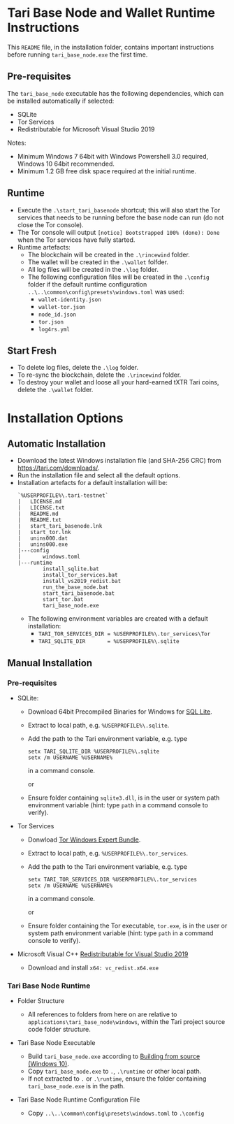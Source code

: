 # Tari Base Node and Wallet Runtime Instructions

This `README` file, in the installation folder, contains important instructions 
before running `tari_base_node.exe` the first time.  

## Pre-requisites 

The `tari_base_node` executable has the following dependencies, which can be 
installed automatically if selected:
- SQLite
- Tor Services
- Redistributable for Microsoft Visual Studio 2019 

Notes: 
- Minimum Windows 7 64bit with Windows Powershell 3.0 required, 
  Windows 10 64bit recommended.
- Minimum 1.2 GB free disk space required at the initial runtime. 

## Runtime

- Execute the `.\start_tari_basenode` shortcut; this will also start the Tor 
  services that needs to be running before the base node can run (do not close 
  the Tor console).
- The Tor console will output `[notice] Bootstrapped 100% (done): Done` 
  when the Tor services have fully started.
- Runtime artefacts:
  - The blockchain will be created in the `.\rincewind` folder.
  - The wallet will be created in the `.\wallet` folfder.
  - All log files will be created in the `.\log` folder.
  - The following configuration files will be created in the `.\config` folder if 
    the default runtime configuration `..\..\common\config\presets\windows.toml` 
    was used:
    - `wallet-identity.json`
    - `wallet-tor.json`
    - `node_id.json`
    - `tor.json`
    - `log4rs.yml`

## Start Fresh

- To delete log files, delete the `.\log` folder.
- To re-sync the blockchain, delete the `.\rincewind` folder.
- To destroy your wallet and loose all your hard-earned tXTR Tari coins, delete 
  the `.\wallet` folder.

# Installation Options

## Automatic Installation

- Download the latest Windows installation file (and SHA-256 CRC) from 
  <https://tari.com/downloads/>.
- Run the installation file and select all the default options.
- Installation artefacts for a default installation will be:
  ```
  `%USERPROFILE%\.tari-testnet`
  |   LICENSE.md
  |   LICENSE.txt
  |   README.md
  |   README.txt
  |   start_tari_basenode.lnk
  |   start_tor.lnk
  |   unins000.dat
  |   unins000.exe
  |---config
  |       windows.toml
  |---runtime
          install_sqlite.bat
          install_tor_services.bat
          install_vs2019_redist.bat
          run_the_base_node.bat
          start_tari_basenode.bat
          start_tor.bat
          tari_base_node.exe
  ```
  - The following environment variables are created with a default installation:
    - `TARI_TOR_SERVICES_DIR = %USERPROFILE%\.tor_services\Tor`
    - `TARI_SQLITE_DIR       = %USERPROFILE%\.sqlite`

## Manual Installation

### Pre-requisites 

- SQLite:
  - Download 64bit Precompiled Binaries for Windows for 
    [SQL Lite](https://www.sqlite.org/index.html). 
  - Extract to local path, e.g. `%USERPROFILE%\.sqlite`.
  - Add the path to the Tari environment variable, e.g. type
    ```
    setx TARI_SQLITE_DIR %USERPROFILE%\.sqlite
    setx /m USERNAME %USERNAME%
    ```
  
    in a command console.
    
    or
    
  - Ensure folder containing `sqlite3.dll`, is in the user or system path 
    environment variable (hint: type `path` in a command console to verify).

- Tor Services
  - Donwload 
    [Tor Windows Expert Bundle](https://www.torproject.org/download/tor/).
  - Extract to local path, e.g. `%USERPROFILE%\.tor_services`.
  - Add the path to the Tari environment variable, e.g. type 
    ```
    setx TARI_TOR_SERVICES_DIR %USERPROFILE%\.tor_services
    setx /m USERNAME %USERNAME%
    ```
  
    in a command console.
    
    or
    
  - Ensure folder containing the Tor executable, `tor.exe`, is in the user 
    or system path environment variable (hint: type `path` in a command 
    console to verify).

- Microsoft Visual C++ 
  [Redistributable for Visual Studio 2019](https://support.microsoft.com/en-us/help/2977003/the-latest-supported-visual-c-downloads)
  - Download and install `x64: vc_redist.x64.exe`

### Tari Base Node Runtime

- Folder Structure
  - All references to folders from here on are relative to 
    `applications\tari_base_node\windows`, within the Tari project source code 
    folder structure.

- Tari Base Node Executable
  - Build `tari_base_node.exe` according to 
    [Building from source (Windows 10)](https://github.com/tari-project/tari#building-from-source-windows-10).
  - Copy `tari_base_node.exe` to `.`, `.\runtime` or other local path.
  - If not extracted to `.` or `.\runtime`, ensure the folder containing 
    `tari_base_node.exe` is in the path.

- Tari Base Node Runtime Configuration File
  - Copy  `..\..\common\config\presets\windows.toml` to `.\config`
 